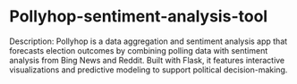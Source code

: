 # Pollyhop-sentiment-analysis-tool
Description: Pollyhop is a data aggregation and sentiment analysis app that forecasts election outcomes by combining polling data with sentiment analysis from Bing News and Reddit. Built with Flask, it features interactive visualizations and predictive modeling to support political decision-making.
